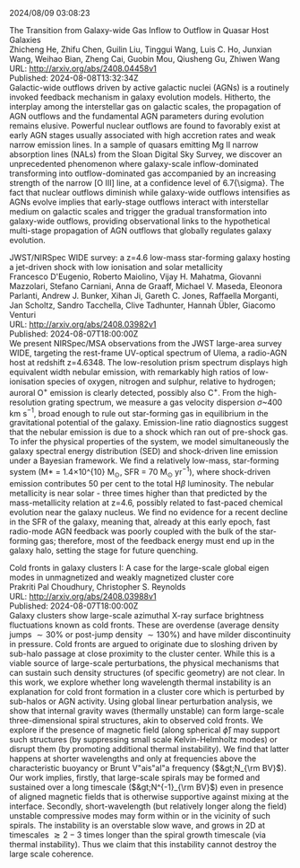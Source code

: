 2024/08/09 03:08:23  

The Transition from Galaxy-wide Gas Inflow to Outflow in Quasar Host
  Galaxies  
Zhicheng He, Zhifu Chen, Guilin Liu, Tinggui Wang, Luis C. Ho, Junxian Wang, Weihao Bian, Zheng Cai, Guobin Mou, Qiusheng Gu, Zhiwen Wang  
URL: http://arxiv.org/abs/2408.04458v1  
Published: 2024-08-08T13:32:34Z  
  Galactic-wide outflows driven by active galactic nuclei (AGNs) is a routinely invoked feedback mechanism in galaxy evolution models. Hitherto, the interplay among the interstellar gas on galactic scales, the propagation of AGN outflows and the fundamental AGN parameters during evolution remains elusive. Powerful nuclear outflows are found to favorably exist at early AGN stages usually associated with high accretion rates and weak narrow emission lines. In a sample of quasars emitting Mg II narrow absorption lines (NALs) from the Sloan Digital Sky Survey, we discover an unprecedented phenomenon where galaxy-scale inflow-dominated transforming into outflow-dominated gas accompanied by an increasing strength of the narrow [O III] line, at a confidence level of 6.7{\sigma}. The fact that nuclear outflows diminish while galaxy-wide outflows intensifies as AGNs evolve implies that early-stage outflows interact with interstellar medium on galactic scales and trigger the gradual transformation into galaxy-wide outflows, providing observational links to the hypothetical multi-stage propagation of AGN outflows that globally regulates galaxy evolution.   

JWST/NIRSpec WIDE survey: a z=4.6 low-mass star-forming galaxy hosting a
  jet-driven shock with low ionisation and solar metallicity  
Francesco D'Eugenio, Roberto Maiolino, Vijay H. Mahatma, Giovanni Mazzolari, Stefano Carniani, Anna de Graaff, Michael V. Maseda, Eleonora Parlanti, Andrew J. Bunker, Xihan Ji, Gareth C. Jones, Raffaella Morganti, Jan Scholtz, Sandro Tacchella, Clive Tadhunter, Hannah Übler, Giacomo Venturi  
URL: http://arxiv.org/abs/2408.03982v1  
Published: 2024-08-07T18:00:00Z  
  We present NIRSpec/MSA observations from the JWST large-area survey WIDE, targeting the rest-frame UV-optical spectrum of Ulema, a radio-AGN host at redshift z=4.6348. The low-resolution prism spectrum displays high equivalent width nebular emission, with remarkably high ratios of low-ionisation species of oxygen, nitrogen and sulphur, relative to hydrogen; auroral O$^+$ emission is clearly detected, possibly also C$^+$. From the high-resolution grating spectrum, we measure a gas velocity dispersion $\sigma$~400 km s$^{-1}$, broad enough to rule out star-forming gas in equilibrium in the gravitational potential of the galaxy. Emission-line ratio diagnostics suggest that the nebular emission is due to a shock which ran out of pre-shock gas. To infer the physical properties of the system, we model simultaneously the galaxy spectral energy distribution (SED) and shock-driven line emission under a Bayesian framework. We find a relatively low-mass, star-forming system (M* = 1.4$\times$10^{10} M$_\odot$, SFR = 70 M$_\odot$ yr$^{-1}$), where shock-driven emission contributes 50 per cent to the total H$\beta$ luminosity. The nebular metallicity is near solar - three times higher than that predicted by the mass-metallicity relation at z=4.6, possibly related to fast-paced chemical evolution near the galaxy nucleus. We find no evidence for a recent decline in the SFR of the galaxy, meaning that, already at this early epoch, fast radio-mode AGN feedback was poorly coupled with the bulk of the star-forming gas; therefore, most of the feedback energy must end up in the galaxy halo, setting the stage for future quenching.   

Cold fronts in galaxy clusters I: A case for the large-scale global
  eigen modes in unmagnetized and weakly magnetized cluster core  
Prakriti Pal Choudhury, Christopher S. Reynolds  
URL: http://arxiv.org/abs/2408.03988v1  
Published: 2024-08-07T18:00:00Z  
  Galaxy clusters show large-scale azimuthal X-ray surface brightness fluctuations known as cold fronts. These are overdense (average density jumps $\sim 30\%$ or post-jump density $\sim 130\%$) and have milder discontinuity in pressure. Cold fronts are argued to originate due to sloshing driven by sub-halo passage at close proximity to the cluster center. While this is a viable source of large-scale perturbations, the physical mechanisms that can sustain such density structures (of specific geometry) are not clear. In this work, we explore whether long wavelength thermal instability is an explanation for cold front formation in a cluster core which is perturbed by sub-halos or AGN activity. Using global linear perturbation analysis, we show that internal gravity waves (thermally unstable) can form large-scale three-dimensional spiral structures, akin to observed cold fronts. We explore if the presence of magnetic field (along spherical $\hat{\phi}$) may support such structures (by suppressing small scale Kelvin-Helmholtz modes) or disrupt them (by promoting additional thermal instability). We find that latter happens at shorter wavelengths and only at frequencies above the characteristic buoyancy or Brunt V\"ais\"al\"a frequency ($&gt;N_{\rm BV}$). Our work implies, firstly, that large-scale spirals may be formed and sustained over a long timescale ($&gt;N^{-1}_{\rm BV}$) even in presence of aligned magnetic fields that is otherwise supportive against mixing at the interface. Secondly, short-wavelength (but relatively longer along the field) unstable compressive modes may form within or in the vicinity of such spirals. The instability is an overstable slow wave, and grows in 2D at timescales $\gtrsim 2-3$ times longer than the spiral growth timescale (via thermal instability). Thus we claim that this instability cannot destroy the large scale coherence.   

